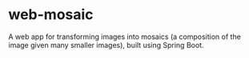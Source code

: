 # web-mosaic

A web app for transforming images into mosaics (a composition of the image given many smaller images), built using Spring Boot.
